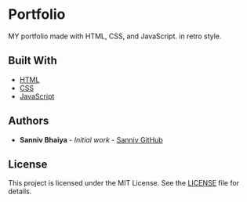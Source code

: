 # Portfolio

MY portfolio made with HTML, CSS, and JavaScript. in retro style.

## Built With

* [HTML](https://developer.mozilla.org/en-US/docs/Web/HTML)
* [CSS](https://developer.mozilla.org/en-US/docs/Web/CSS)
* [JavaScript](https://developer.mozilla.org/en-US/docs/Web/JavaScript)

## Authors

* **Sanniv Bhaiya** - *Initial work* - [Sanniv GitHub](https://github.com/sanniv0)

## License

This project is licensed under the MIT License. See the [LICENSE](LICENSE) file for details.